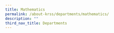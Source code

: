 ```yaml
---
title: Mathematics
permalink: /about-krss/departments/mathematics/
description: ""
third_nav_title: Departments
---
```

